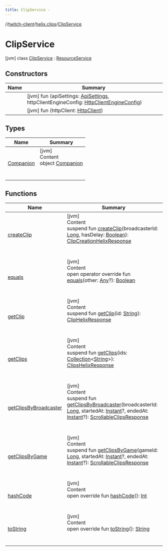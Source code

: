 ```yaml
---
title: ClipService -
---
```

//[twitch-client](../../index.md)/[helix.clips](../index.md)/[ClipService](index.md)



# ClipService  
 [jvm] class [ClipService](index.md) : [ResourceService](../../helix.http/-resource-service/index.md)   


## Constructors  
  
|  Name|  Summary| 
|---|---|
| [<init>](-init-.md)|  [jvm] fun [<init>](-init-.md)(apiSettings: [ApiSettings](../../helix.http.credentials/-api-settings/index.md), httpClientEngineConfig: [HttpClientEngineConfig]())   <br>
| [<init>](-init-.md)|  [jvm] fun [<init>](-init-.md)(httpClient: [HttpClient]())   <br>


## Types  
  
|  Name|  Summary| 
|---|---|
| [Companion](-companion/index.md)| [jvm]  <br>Content  <br>object [Companion](-companion/index.md)  <br><br><br>


## Functions  
  
|  Name|  Summary| 
|---|---|
| [createClip](create-clip.md)| [jvm]  <br>Content  <br>suspend fun [createClip](create-clip.md)(broadcasterId: [Long](https://kotlinlang.org/api/latest/jvm/stdlib/kotlin/-long/index.html), hasDelay: [Boolean](https://kotlinlang.org/api/latest/jvm/stdlib/kotlin/-boolean/index.html)): [ClipCreationHelixResponse](../-clip-creation-helix-response/index.md)  <br><br><br>
| [equals](https://kotlinlang.org/api/latest/jvm/stdlib/kotlin/-any/equals.html)| [jvm]  <br>Content  <br>open operator override fun [equals](https://kotlinlang.org/api/latest/jvm/stdlib/kotlin/-any/equals.html)(other: [Any](https://kotlinlang.org/api/latest/jvm/stdlib/kotlin/-any/index.html)?): [Boolean](https://kotlinlang.org/api/latest/jvm/stdlib/kotlin/-boolean/index.html)  <br><br><br>
| [getClip](get-clip.md)| [jvm]  <br>Content  <br>suspend fun [getClip](get-clip.md)(id: [String](https://kotlinlang.org/api/latest/jvm/stdlib/kotlin/-string/index.html)): [ClipHelixResponse](../-clip-helix-response/index.md)  <br><br><br>
| [getClips](get-clips.md)| [jvm]  <br>Content  <br>suspend fun [getClips](get-clips.md)(ids: [Collection](https://kotlinlang.org/api/latest/jvm/stdlib/kotlin.collections/-collection/index.html)<[String](https://kotlinlang.org/api/latest/jvm/stdlib/kotlin/-string/index.html)>): [ClipsHelixResponse](../-clips-helix-response/index.md)  <br><br><br>
| [getClipsByBroadcaster](get-clips-by-broadcaster.md)| [jvm]  <br>Content  <br>suspend fun [getClipsByBroadcaster](get-clips-by-broadcaster.md)(broadcasterId: [Long](https://kotlinlang.org/api/latest/jvm/stdlib/kotlin/-long/index.html), startedAt: [Instant](https://docs.oracle.com/javase/8/docs/api/java/time/Instant.html)?, endedAt: [Instant](https://docs.oracle.com/javase/8/docs/api/java/time/Instant.html)?): [ScrollableClipsResponse](../-scrollable-clips-response/index.md)  <br><br><br>
| [getClipsByGame](get-clips-by-game.md)| [jvm]  <br>Content  <br>suspend fun [getClipsByGame](get-clips-by-game.md)(gameId: [Long](https://kotlinlang.org/api/latest/jvm/stdlib/kotlin/-long/index.html), startedAt: [Instant](https://docs.oracle.com/javase/8/docs/api/java/time/Instant.html)?, endedAt: [Instant](https://docs.oracle.com/javase/8/docs/api/java/time/Instant.html)?): [ScrollableClipsResponse](../-scrollable-clips-response/index.md)  <br><br><br>
| [hashCode](https://kotlinlang.org/api/latest/jvm/stdlib/kotlin/-any/hash-code.html)| [jvm]  <br>Content  <br>open override fun [hashCode](https://kotlinlang.org/api/latest/jvm/stdlib/kotlin/-any/hash-code.html)(): [Int](https://kotlinlang.org/api/latest/jvm/stdlib/kotlin/-int/index.html)  <br><br><br>
| [toString](https://kotlinlang.org/api/latest/jvm/stdlib/kotlin/-any/to-string.html)| [jvm]  <br>Content  <br>open override fun [toString](https://kotlinlang.org/api/latest/jvm/stdlib/kotlin/-any/to-string.html)(): [String](https://kotlinlang.org/api/latest/jvm/stdlib/kotlin/-string/index.html)  <br><br><br>

